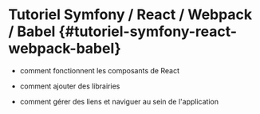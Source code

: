 # Tutoriel Symfony / React / Webpack / Babel {#tutoriel-symfony-react-webpack-babel}

* comment fonctionnent les composants de React

* comment ajouter des librairies

* comment gérer des liens et naviguer au sein de l'application



